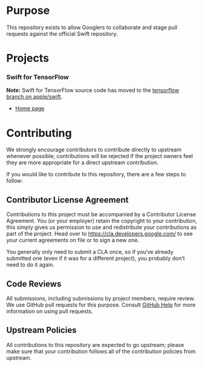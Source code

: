 # Purpose

This repository exists to allow Googlers to collaborate and stage pull requests
against the official Swift repository.

# Projects

### Swift for TensorFlow

**Note:** Swift for TensorFlow source code has moved to the [tensorflow branch on apple/swift](https://github.com/apple/swift/tree/tensorflow).

- [Home page](https://github.com/tensorflow/swift)

# Contributing

We strongly encourage contributors to contribute directly to upstream whenever
possible; contributions will be rejected if the project owners feel they are
more appropriate for a direct upstream contribution.

If you would like to contribute to this repository, there are a few steps to
follow:

## Contributor License Agreement

Contributions to this project must be accompanied by a Contributor License
Agreement. You (or your employer) retain the copyright to your contribution,
this simply gives us permission to use and redistribute your contributions as
part of the project. Head over to https://cla.developers.google.com/ to see your
current agreements on file or to sign a new one.

You generally only need to submit a CLA once, so if you‘ve already submitted one
(even if it was for a different project), you probably don’t need to do it
again.

## Code Reviews

All submissions, including submissions by project members, require review. We
use GitHub pull requests for this purpose. Consult
[GitHub Help](https://help.github.com/) for more information on using pull
requests.

## Upstream Policies

All contributions to this repository are expected to go upstream; please make
sure that your contribution follows all of the contribution policies from
upstream.
